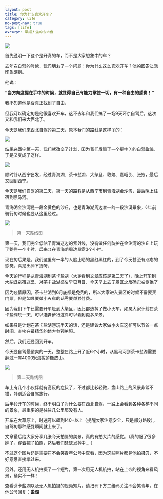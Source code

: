 ```yaml
---
layout: post
title: 你为什么喜欢开车？
category: life
no-post-nav: true
tags: [life]
excerpt: 掌握人生的方向盘
---
```


![](http://favorites.ren/assets/images/2020/it/kaiche/kaiche01.jpg) 

首先说明一下这个是开真的车，而不是大家想象中的车？

去年在自驾的时候，我问朋友了一个问题：你为什么这么喜欢开车？他的回答让我印象深刻。

他说：

**“当方向盘握在手中的时候，就觉得自己有能力掌控一切，有一种自由的感觉！”**

我不知道他是否真正找到了自由。

但我可以确定的是他很喜欢开车，这不去年和我们搞了一场9天环京自驾后，这次又和我们来大西北了。

今天是我们来西北自驾的第二天，原本我们的路线是这样子的：

![](http://favorites.ren/assets/images/2020/it/kaiche/kaiche02.jpg) 

结果来西宁第一天，我们就改变了计划，因为我们发现了一个更牛Ｘ的自驾路线，于是又变成了这样。

![](http://favorites.ren/assets/images/2020/it/kaiche/kaiche03.jpg) 

顺时针从西宁出发，经过青海湖、茶卡盐湖、大柴旦、敦煌、嘉峪关、张掖，最后又回到西宁。

今天是我们自驾的第二天，第一天的路程是从西宁市到青海湖金沙湾，最后晚上住宿到黑马河。

青海湖金沙湾是一段金黄色的沙丘，也是青海湖周边唯一的一段沙漠景象，6年前骑行的时候也是从这里经过。

![](http://favorites.ren/assets/images/2020/it/kaiche/kaiche04.jpg) 

>第一天路线图

第一天，我们完全低估了青海这边的紫外线，没有做任何防护在金沙湾的沙丘上玩了整整一个小时，后来又在青海湖周边暴露2个小时。

现在的后果是，我们这里有一半的人脸上晒的黑红黑红的，到了今天甚至有点疼的感觉，真是出师不捷呀。

今天的行程是从青海湖到茶卡盐湖（大家看到文章应该是第二天了），晚上开车到大柴旦夜宿这里。对茶卡盐湖盛名早已耳目，今天早上去了景区之后确实被惊艳了

因为疫情原因，茶卡盐湖到6月底都是免费的，所以大家进入景区的时候不需要买门票，但是如果要做小火车的话需要单独付费。

因为我们下午还需要开车赶到大柴旦，因此都选择了做小火车，如果大家计划在茶卡盐湖玩一天，可以选择步行这样可以看到更多风景。

如果只是计划在茶卡盐湖游玩半天的话，还是建议大家做小火车这样可以节省一点时间，直接在最精华的地方参观拍照。

然后，我们还是回到开车。

今天是自驾最酸爽的一天，整整在路上开了近6个小时，从黑马河到茶卡盐湖需要翻过一座4000米海拔的橡皮山。

![](http://favorites.ren/assets/images/2020/it/kaiche/kaiche05.jpg) 

>第二天路线图

车上有几个小伙伴就有高反的症状了，不过都比较轻微，盘山路上的风景非常不错，特别适合自驾旅行。

后半段开车的时候，终于明白了为什么要在西北自驾，一路上会看到各种各样不同的景象，最重要的是往往几公里都没有人。

开车在大草原上，时速可以飙到140+以上（提醒大家注意安全，只是部分路段），自驾的那种感觉瞬间就上来了。

文章最后给大家分享几张今天拍摄的美景，真的有拍大片的感觉。（真的服了很多妹子，穿着裙子拍照，然后我们瑟瑟发抖中... ）

不过这个图片还是需要在不会笑青年公号中查看，因为这些照片都是他拍摄的，不好意思直接拿过来。

另外，还用无人机拍摄了一个短片，第一次用无人机航拍，站在上帝的视角来看风景，确实不一样！

查看茶卡盐湖以及无人机拍摄的视频短片，请扫码下方二维码关注不会笑青年，在他公号回复：**盐湖**
